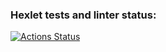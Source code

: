 ### Hexlet tests and linter status:
[![Actions Status](https://github.com/SergeiKiss/devops-for-programmers-project-74/actions/workflows/hexlet-check.yml/badge.svg)](https://github.com/SergeiKiss/devops-for-programmers-project-74/actions)